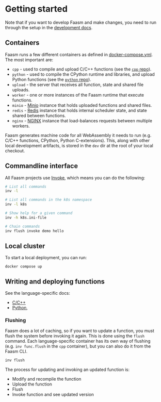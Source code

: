 # Getting started

Note that if you want to develop Faasm and make changes, you need to run through
the setup in the [development docs](development.md).

## Containers

Faasm runs a few different containers as defined in
[docker-compose.yml](../docker-compose.yml). The most important are:

- `cpp` - used to compile and upload C/C++ functions (see the [`cpp`
  repo](https://github.com/faasm/cpp)).
- `python` - used to compile the CPython runtime and libraries, and
  upload Python functions (see the [`python`
  repo](https://github.com/faasm/python)).
- `upload` - the server that receives all function, state and shared file
  uploads.
- `worker` - one or more instances of the Faasm runtime that execute functions.
- `minio` - [Minio](https://min.io/) instance that holds uploaded functions and
  shared files.
- `redis` - [Redis](https://redis.io/) instance that holds internal scheduler
  state, and state shared between functions.
- `nginx` - [NGINX](https://www.nginx.com/) instance that load-balances requests
  between multiple workers.

Faasm generates machine code for all WebAssembly it needs to run (e.g. C/C++
functions, CPython, Python C-extensions). This, along with other local
development artifacts, is stored in the `dev` dir at the root of your local
checkout.

## Commandline interface

All Faasm projects use [Invoke](https://www.pyinvoke.org/), which means you can
do the following:

```bash
# List all commands
inv -l

# List all commands in the k8s namespace
inv -l k8s

# Show help for a given command
inv -h k8s.ini-file

# Chain commands
inv flush invoke demo hello
```

## Local cluster

To start a local deployment, you can run:

```
docker compose up
```

## Writing and deploying functions

See the language-specific docs:

- [C/C++](cpp.md)
- [Python](python.md),

### Flushing

Faasm does a lot of caching, so if you want to update a function, you must flush
the system before invoking it again. This is done using the `flush` command.
Each language-specific container has its own way of flushing (e.g. `inv
func.flush` in the `cpp` container), but you can also do it from the Faasm CLI.

```bash
inv flush
```

The process for updating and invoking an updated function is:

- Modify and recompile the function
- Upload the function
- Flush
- Invoke function and see updated version
